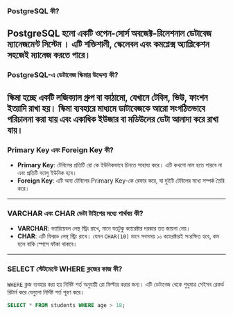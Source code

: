 ### PostgreSQL কী?
PostgreSQL হলো একটি ওপেন-সোর্স অবজেক্ট-রিলেশনাল ডেটাবেজ ম্যানেজমেন্ট সিস্টেম । এটি শক্তিশালী, স্কেলেবল এবং কমপ্লেক্স অ্যাপ্লিকেশন সহজেই ম্যানেজ করতে পারে।
---

### PostgreSQL-এ ডেটাবেজ স্কিমার উদ্দেশ্য কী?
স্কিমা হচ্ছে একটি লজিক্যাল গ্রুপ বা কাঠামো, যেখানে টেবিল, ভিউ, ফাংশন ইত্যাদি রাখা হয়। স্কিমা ব্যবহারে মাধ্যমে ডাটাবেজকে আরো সংগঠিতভাবে পরিচালনা করা যায় এবং একাধিক ইউজার বা মডিউলের ডেটা আলাদা করে রাখা যায়।
---

###  Primary Key এবং Foreign Key কী?
- **Primary Key**: টেবিলের প্রতিটি রো কে ইউনিকভাবে চিনতে সাহায্য করে। এটি কখনো নাল হতে পারবে না এবং প্রতিটি ভ্যালু ইউনিক হবে।
- **Foreign Key**: এটি অন্য টেবিলের Primary Key-কে রেফার করে, যা দুইটি টেবিলের মধ্যে সম্পর্ক তৈরি করে।

---

###  VARCHAR এবং CHAR ডেটা টাইপের মধ্যে পার্থক্য কী?
- **VARCHAR**: ভ্যারিয়েবল লেন্থ স্ট্রিং রাখে, মানে যতটুকু ক্যারেক্টার দরকার তত জায়গা নেয়।
- **CHAR**: এটি ফিক্সড লেন্থ স্ট্রিং রাখে। যেমন `CHAR(10)` মানে সবসময় ১০ ক্যারেক্টারই সংরক্ষিত হবে, কম হলে বাকি স্পেসে ফাঁকা থাকবে।

---

###  SELECT স্টেটমেন্টে WHERE ক্লজের কাজ কী?
`WHERE` ক্লজ ব্যবহার করা হয় নির্দিষ্ট শর্ত অনুযায়ী রো ফিল্টার করার জন্য। এটি ডেটাবেজ থেকে শুধুমাত্র সেইসব রেকর্ড রিটার্ন করে যেগুলো নির্দিষ্ট শর্ত পূরণ করে।

```sql
SELECT * FROM students WHERE age > 18;
